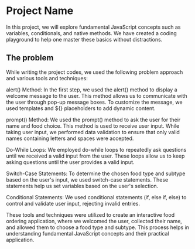 # Project Name

In this project, we will explore fundamental JavaScript concepts such as variables, conditionals, and native methods. We have created a coding playground to help one master these basics without distractions.

## The problem

While writing the project codes, we used the following problem approach and various tools and techniques:

alert() Method: In the first step, we used the alert() method to display a welcome message to the user. This method allows us to communicate with the user through pop-up message boxes. To customize the message, we used templates and ${} placeholders to add dynamic content.

prompt() Method: We used the prompt() method to ask the user for their name and food choice. This method is used to receive user input. While taking user input, we performed data validation to ensure that only valid names containing letters and spaces were accepted.

Do-While Loops: We employed do-while loops to repeatedly ask questions until we received a valid input from the user. These loops allow us to keep asking questions until the user provides a valid input.

Switch-Case Statements: To determine the chosen food type and subtype based on the user's input, we used switch-case statements. These statements help us set variables based on the user's selection.

Conditional Statements: We used conditional statements (if, else if, else) to control and validate user input, rejecting invalid entries.

These tools and techniques were utilized to create an interactive food ordering application, where we welcomed the user, collected their name, and allowed them to choose a food type and subtype. This process helps in understanding fundamental JavaScript concepts and their practical application.
